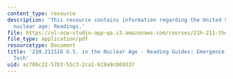 ```yaml
---
content_type: resource
description: 'This resource contains information regarding the United States in the
  nuclear age: Readings.'
file: https://ol-ocw-studio-app-qa.s3.amazonaws.com/courses/21h-211-the-united-states-in-the-nuclear-age-spring-2016/ac786c2257b355c32ca1619a9c069337_MIT21H_211S16_Technology.pdf
file_type: application/pdf
resourcetype: Document
title: '21H.211S16 U.S. in the Nuclear Age - Reading Guides: Emergence of Computing
  Tech'
uid: ac786c22-57b3-55c3-2ca1-619a9c069337
---
```

